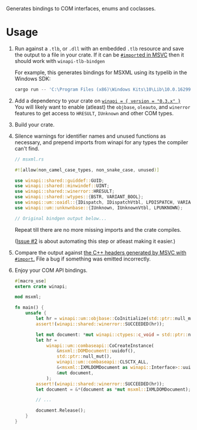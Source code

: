 Generates bindings to COM interfaces, enums and coclasses.



# Usage

1. Run against a `.tlb`, or `.dll` with an embedded `.tlb` resource and save the output to a file in your crate. If it can be [`#import`ed in MSVC](https://docs.microsoft.com/en-us/cpp/preprocessor/hash-import-directive-cpp) then it should work with `winapi-tlb-bindgen`

	For example, this generates bindings for MSXML using its typelib in the Windows SDK:

	```powershell
	cargo run -- 'C:\Program Files (x86)\Windows Kits\10\Lib\10.0.16299.0\um\x64\MsXml.Tlb' > my_crate_that_uses_msxml\src\msxml.rs
	```

1. Add a dependency to your crate on [`winapi = { version = "0.3.x" }`](https://docs.rs/winapi/0.3.x/x86_64-pc-windows-msvc/winapi/) You will likely want to enable (atleast) the `objbase`, `oleauto`, and `winerror` features to get access to `HRESULT`, `IUnknown` and other COM types.

1. Build your crate.

1. Silence warnings for identifier names and unused functions as necessary, and prepend imports from winapi for any types the compiler can't find.

	```rust
	// msxml.rs

	#![allow(non_camel_case_types, non_snake_case, unused)]

	use winapi::shared::guiddef::GUID;
	use winapi::shared::minwindef::UINT;
	use winapi::shared::winerror::HRESULT;
	use winapi::shared::wtypes::{BSTR, VARIANT_BOOL};
	use winapi::um::oaidl::{IDispatch, IDispatchVtbl, LPDISPATCH, VARIANT};
	use winapi::um::unknwnbase::{IUnknown, IUnknownVtbl, LPUNKNOWN};

	// Original bindgen output below...
	```

	Repeat till there are no more missing imports and the crate compiles.

	([Issue #2](https://github.com/Arnavion/winapi-tlb-bindgen/issues/2) is about automating this step or atleast making it easier.)

1. Compare the output against [the C++ headers generated by MSVC with `#import`.](https://docs.microsoft.com/en-us/cpp/preprocessor/hash-import-directive-cpp#_predir_the_23import_directive_header_files_created_by_import) File a bug if something was emitted incorrectly.

1. Enjoy your COM API bindings.

	```rust
	#[macro_use]
	extern crate winapi;

	mod msxml;

	fn main() {
		unsafe {
			let hr = winapi::um::objbase::CoInitialize(std::ptr::null_mut());
			assert!(winapi::shared::winerror::SUCCEEDED(hr));

			let mut document: *mut winapi::ctypes::c_void = std::ptr::null_mut();
			let hr =
				winapi::um::combaseapi::CoCreateInstance(
					&msxml::DOMDocument::uuidof(),
					std::ptr::null_mut(),
					winapi::um::combaseapi::CLSCTX_ALL,
					&<msxml::IXMLDOMDocument as winapi::Interface>::uuidof(),
					&mut document,
				);
			assert!(winapi::shared::winerror::SUCCEEDED(hr));
			let document = &*(document as *mut msxml::IXMLDOMDocument);

			// ...

			document.Release();
		}
	}
	```
